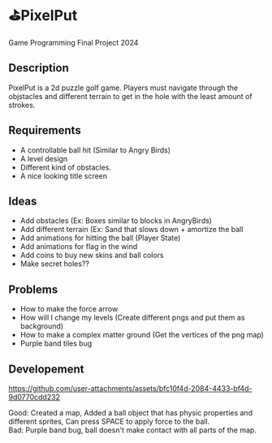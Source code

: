 # ⛳PixelPut
Game Programming Final Project 2024

## Description
PixelPut is a 2d puzzle golf game. Players must navigate through the objstacles and different terrain to get in the hole with the least amount of strokes.

## Requirements
- A controllable ball hit (Similar to Angry Birds)
- A level design
- Different kind of obstacles.
- A nice looking title screen

## Ideas
- Add obstacles (Ex: Boxes similar to blocks in AngryBirds)
- Add different terrain (Ex: Sand that slows down + amortize the ball
- Add animations for hitting the ball (Player State)
- Add animations for flag in the wind
- Add coins to buy new skins and ball colors
- Make secret holes??

## Problems
- How to make the force arrow
- How will I change my levels (Create different pngs and put them as background)
- How to make a complex matter ground (Get the vertices of the png map)
- Purple band tiles bug

## Developement

https://github.com/user-attachments/assets/bfc10f4d-2084-4433-bf4d-9d0770cdd232

Good: Created a map, Added a ball object that has physic properties and different sprites, Can press SPACE to apply force to the ball. <br>
Bad: Purple band bug, ball doesn't make contact with all parts of the map.
